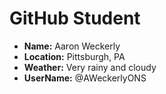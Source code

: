# GitHub Student

* **Name:** Aaron Weckerly
* **Location:** Pittsburgh, PA
* **Weather:** Very rainy and cloudy
* **UserName:** @AWeckerlyONS
